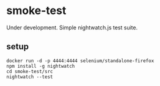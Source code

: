 # smoke-test

Under development.  Simple nightwatch.js test suite.  

## setup

```
docker run -d -p 4444:4444 selenium/standalone-firefox
npm install -g nightwatch
cd smoke-test/src
nightwatch --test
```
